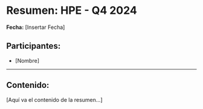 # Resumen: HPE - Q4 2024

**Fecha:** [Insertar Fecha]

## Participantes:
* [Nombre]

---

## Contenido:

[Aquí va el contenido de la resumen...]